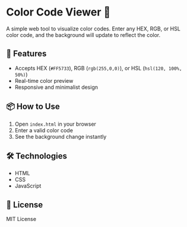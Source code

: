 # Color Code Viewer 🎨

A simple web tool to visualize color codes. Enter any HEX, RGB, or HSL color code, and the background will update to reflect the color.

## 🚀 Features
- Accepts HEX (`#FF5733`), RGB (`rgb(255,0,0)`), or HSL (`hsl(120, 100%, 50%)`)
- Real-time color preview
- Responsive and minimalist design

## 📦 How to Use
1. Open `index.html` in your browser
2. Enter a valid color code
3. See the background change instantly

## 🛠 Technologies
- HTML
- CSS
- JavaScript

## 📝 License
MIT License
